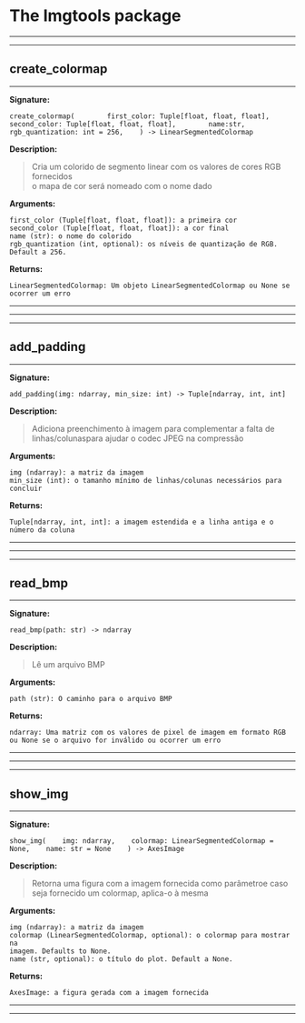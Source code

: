 # The Imgtools package


  
---
---
  ## create\_colormap
---  
  
**Signature:**  
  
```
create_colormap(        first_color: Tuple[float, float, float],        second_color: Tuple[float, float, float],        name:str,        rgb_quantization: int = 256,    ) -> LinearSegmentedColormap
```  
**Description:**  
  
>Cria um colorido de segmento linear com os valores de cores RGB fornecidos  
>o mapa de cor será nomeado com o nome dado  
  
**Arguments:**  
  
```
first_color (Tuple[float, float, float]): a primeira cor  
second_color (Tuple[float, float, float]): a cor final  
name (str): o nome do colorido  
rgb_quantization (int, optional): os níveis de quantização de RGB. Default a 256.  
```  
**Returns:**  
  
```
LinearSegmentedColormap: Um objeto LinearSegmentedColormap ou None se ocorrer um erro
```  
  


  ---

  

  
---
---
  ## add\_padding
---  
  
**Signature:**  
  
```
add_padding(img: ndarray, min_size: int) -> Tuple[ndarray, int, int]
```  
**Description:**  
  
>Adiciona preenchimento à imagem para complementar a falta de linhas/colunaspara ajudar o codec JPEG na compressão  
  
**Arguments:**  
  
```
img (ndarray): a matriz da imagem  
min_size (int): o tamanho mínimo de linhas/colunas necessários para concluir  
```  
**Returns:**  
  
```
Tuple[ndarray, int, int]: a imagem estendida e a linha antiga e o número da coluna
```  
  


  ---

  

  
---
---
  ## read\_bmp
---  
  
**Signature:**  
  
```
read_bmp(path: str) -> ndarray
```  
**Description:**  
  
>Lê um arquivo BMP  
  
**Arguments:**  
  
```
path (str): O caminho para o arquivo BMP  
```  
**Returns:**  
  
```
ndarray: Uma matriz com os valores de pixel de imagem em formato RGB
ou None se o arquivo for inválido ou ocorrer um erro
```  
  


  ---

  

  
---
---
  ## show\_img
---  
  
**Signature:**  
  
```
show_img(    img: ndarray,    colormap: LinearSegmentedColormap = None,    name: str = None    ) -> AxesImage
```  
**Description:**  
  
>Retorna uma figura com a imagem fornecida como parâmetroe caso seja fornecido um colormap, aplica-o à mesma  
  
**Arguments:**  
  
```
img (ndarray): a matriz da imagem  
colormap (LinearSegmentedColormap, optional): o colormap para mostrar na  
imagem. Defaults to None.  
name (str, optional): o título do plot. Default a None.  
```  
**Returns:**  
  
```
AxesImage: a figura gerada com a imagem fornecida
```  
  


  ---

  

  ---

  